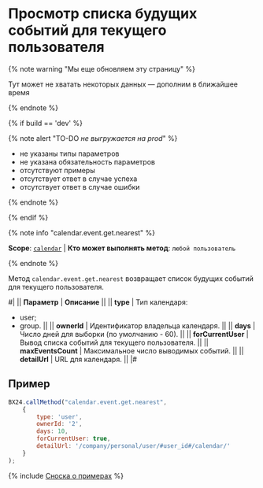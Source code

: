 # Просмотр списка будущих событий для текущего пользователя

{% note warning "Мы еще обновляем эту страницу" %}

Тут может не хватать некоторых данных — дополним в ближайшее время

{% endnote %}

{% if build == 'dev' %}

{% note alert "TO-DO _не выгружается на prod_" %}

- не указаны типы параметров
- не указана обязательность параметров
- отсутствуют примеры
- отсутствует ответ в случае успеха
- отсутствует ответ в случае ошибки

{% endnote %}

{% endif %}


{% note info "calendar.event.get.nearest" %}

**Scope**: [`calendar`](../scopes/permissions.md) | **Кто может выполнять метод**: `любой пользователь`

{% endnote %}

Метод `calendar.event.get.nearest` возвращает список будущих событий для текущего пользователя.

#|
|| **Параметр** | **Описание** ||
|| **type** | Тип календаря: 
- user; 
- group. ||
|| **ownerId** | Идентификатор владельца календаря. ||
|| **days** | Число дней для выборки (по умолчанию - 60). ||
|| **forCurrentUser** | Вывод списка событий для текущего пользователя. ||
|| **maxEventsCount** | Максимальное число выводимых событий. ||
|| **detailUrl** | URL для календаря. ||
|#

## Пример

```js
BX24.callMethod("calendar.event.get.nearest",
    {
        type: 'user',
        ownerId: '2',
        days: 10,
        forCurrentUser: true,
        detailUrl: '/company/personal/user/#user_id#/calendar/'
    }
);
```

{% include [Сноска о примерах](../../_includes/examples.md) %}